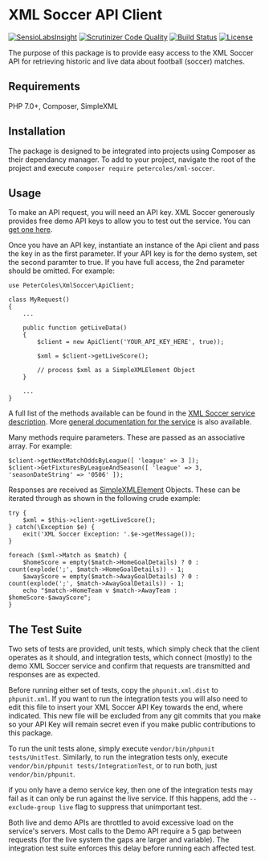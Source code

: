 # XML Soccer API Client

[![SensioLabsInsight](https://insight.sensiolabs.com/projects/9cb65160-ed5f-4aad-a449-f1369365fe35/mini.png)](https://insight.sensiolabs.com/projects/9cb65160-ed5f-4aad-a449-f1369365fe35)
[![Scrutinizer Code Quality](https://scrutinizer-ci.com/g/petercoles/xml-soccer/badges/quality-score.png?b=master)](https://scrutinizer-ci.com/g/petercoles/xml-soccer/?branch=master)
[![Build Status](https://scrutinizer-ci.com/g/petercoles/xml-soccer/badges/build.png?b=master)](https://scrutinizer-ci.com/g/petercoles/xml-soccer/build-status/master)
[![License](http://img.shields.io/:license-mit-blue.svg)](http://doge.mit-license.org)

The purpose of this package is to provide easy access to the XML Soccer API for retrieving historic and live data about football (soccer) matches.

## Requirements

PHP 7.0+, Composer, SimpleXML

## Installation

The package is designed to be integrated into projects using Composer as their dependancy manager. To add to your project, navigate the root of the project and execute ```composer require petercoles/xml-soccer```.

## Usage

To make an API request, you will need an API key. XML Soccer generously provides free demo API keys to allow you to test out the service. You can [get one here](http://xmlsoccer.com/Demo.aspx).

Once you have an API key, instantiate an instance of the Api client and pass the key in as the first parameter. If your API key is for the demo system, set the second paramter to true. If you have full access, the 2nd parameter should be omitted. For example:

```
use PeterColes\XmlSoccer\ApiClient;

class MyRequest()
{
    ...

    public function getLiveData()
    {
        $client = new ApiClient('YOUR_API_KEY_HERE', true));

        $xml = $client->getLiveScore();

        // process $xml as a SimpleXMLElement Object
    }

    ...
}
```

A full list of the methods available can be found in the [XML Soccer service description](http://www.xmlsoccer.com/FootballData.asmx). More [general documentation for the service](https://xmlsoccer.zendesk.com/hc/en-us) is also available.

Many methods require parameters. These are passed as an associative array. For example:

```
$client->getNextMatchOddsByLeague([ 'league' => 3 ]);
$client->GetFixturesByLeagueAndSeason([ 'league' => 3, 'seasonDateString' => '0506' ]);
```

Responses are received as [SimpleXMLElement](http://php.net/manual/en/book.simplexml.php) Objects. These can be iterated through as shown in the following crude example:

```
try {
    $xml = $this->client->getLiveScore();
} catch(\Exception $e) {
    exit('XML Soccer Exception: '.$e->getMessage());
}

foreach ($xml->Match as $match) {
    $homeScore = empty($match->HomeGoalDetails) ? 0 : count(explode(';', $match->HomeGoalDetails)) - 1;
    $awayScore = empty($match->AwayGoalDetails) ? 0 : count(explode(';', $match->AwayGoalDetails)) - 1;
    echo "$match->HomeTeam v $match->AwayTeam : $homeScore-$awayScore";
}
```

## The Test Suite

Two sets of tests are provided, unit tests, which simply check that the client operates as it should, and integration tests, which connect (mostly) to the demo XML Soccer service and confirm that requests are transmitted and responses are as expected.

Before running either set of tests, copy the ```phpunit.xml.dist``` to ```phpunit.xml```. If you want to run the integration tests you will also need to edit this file to insert your XML Soccer API Key towards the end, where indicated. This new file will be excluded from any git commits that you make so your API Key will remain secret even if you make public contributions to this package.

To run the unit tests alone, simply execute ```vendor/bin/phpunit tests/UnitTest```. Similarly, to run the integration tests only, execute ```vendor/bin/phpunit tests/IntegrationTest```, or to run both, just ```vendor/bin/phpunit```.

if you only have a demo service key, then one of the integration tests may fail as it can only be run against the live service. If this happens, add the ```--exclude-group live``` flag to suppress that <whispering>unimportant</whispering> test.

Both live and demo APIs are throttled to avoid excessive load on the service's servers. Most calls to the Demo API require a 5 gap between requests (for the live system the gaps are larger and variable). The integration test suite enforces this delay before running each affected test.
